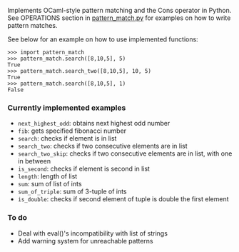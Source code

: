 Implements OCaml-style pattern matching and the Cons operator in Python.  
See OPERATIONS section in [pattern_match.py](pattern_match.py) for examples on how to write pattern matches.  


See below for an example on how to use implemented functions:

```
>>> import pattern_match
>>> pattern_match.search([8,10,5], 5)
True
>>> pattern_match.search_two([8,10,5], 10, 5)
True
>>> pattern_match.search([8,10,5], 1)
False
```

### Currently implemented examples
* `next_highest_odd`: obtains next highest odd number
* `fib`: gets specified fibonacci number
* `search`: checks if element is in list
* `search_two`: checks if two consecutive elements are in list
* `search_two_skip`: checks if two consecutive elements are in list, with one in between
* `is_second`: checks if element is second in list
* `length`: length of list
* `sum`: sum of list of ints
* `sum_of_triple`: sum of 3-tuple of ints
* `is_double`: checks if second element of tuple is double the first element

### To do
* Deal with eval()'s incompatibility with list of strings
* Add warning system for unreachable patterns